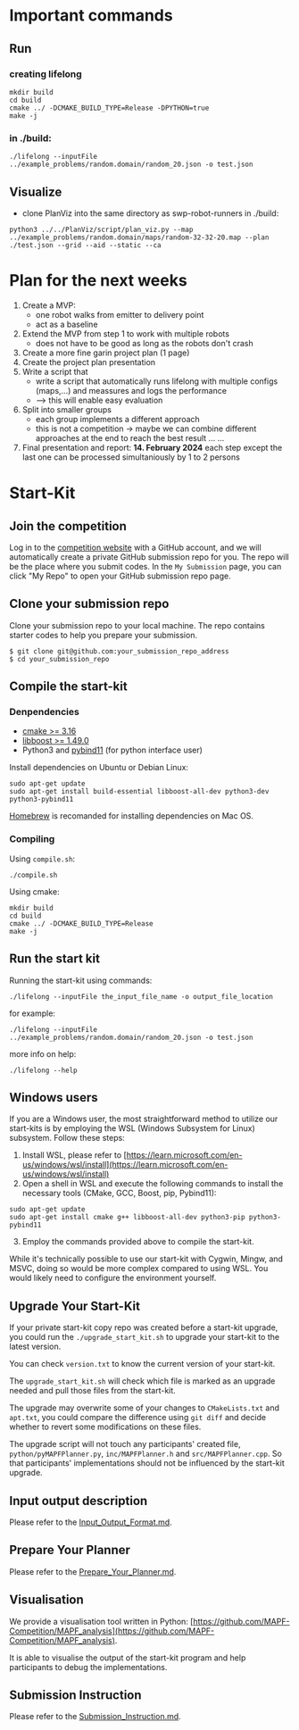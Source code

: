 # Important commands
## Run

### creating lifelong 
```
mkdir build
cd build
cmake ../ -DCMAKE_BUILD_TYPE=Release -DPYTHON=true
make -j
```

### in ./build:
```
./lifelong --inputFile ../example_problems/random.domain/random_20.json -o test.json
```

## Visualize
- clone PlanViz into the same directory as swp-robot-runners
in ./build:
```
python3 ../../PlanViz/script/plan_viz.py --map ../example_problems/random.domain/maps/random-32-32-20.map --plan ./test.json --grid --aid --static --ca
```

# Plan for the next weeks
1. Create a MVP:
    - one robot walks from emitter to delivery point
    - act as a baseline
1. Extend the MVP from step 1 to work with multiple robots 
    - does not have to be good as long as the robots don't crash
1. Create a more fine garin project plan (1 page)
1. Create the project plan presentation
1. Write a script that 
    - write a script that automatically runs lifelong with multiple configs (maps,...) and meassures and logs the performance
    - --> this will enable easy evaluation 
3. Split into smaller groups
    - each group implements a different approach
    - this is not a competition -> maybe we can combine different approaches at the end to reach the best result
...
...
4. Final presentation and report: **14. February 2024**
each step except the last one can be processed simultaniously by 1 to 2 persons


# Start-Kit

## Join the competition

Log in to the [competition website](http://www.leagueofrobotrunners.org/) with a GitHub account, and we will automatically create a private GitHub submission repo for you.
The repo will be the place where you submit codes. In the `My Submission` page, you can click "My Repo" to open your GitHub submission repo page.

## Clone your submission repo

Clone your submission repo to your local machine. The repo contains starter codes to help you prepare your submission.

```
$ git clone git@github.com:your_submission_repo_address
$ cd your_submission_repo
```

## Compile the start-kit

### Denpendencies

- [cmake >= 3.16](https://cmake.org/)
- [libboost >= 1.49.0](https://www.boost.org/)
- Python3 and [pybind11](https://pybind11.readthedocs.io/en/stable/) (for python interface user)

Install dependencies on Ubuntu or Debian Linux:
```shell
sudo apt-get update
sudo apt-get install build-essential libboost-all-dev python3-dev python3-pybind11 
```

[Homebrew](https://brew.sh/) is recomanded for installing dependencies on Mac OS.

### Compiling

Using `compile.sh`:
```shell
./compile.sh
```

Using cmake: 
```shell
mkdir build
cd build
cmake ../ -DCMAKE_BUILD_TYPE=Release
make -j
```

## Run the start kit

Running the start-kit using commands: 
```shell
./lifelong --inputFile the_input_file_name -o output_file_location
```

for example:
```shell
./lifelong --inputFile ../example_problems/random.domain/random_20.json -o test.json
```

more info on help:
```shell
./lifelong --help
```

## Windows users
If you are a Windows user, the most straightforward method to utilize our start-kits is by employing the WSL (Windows Subsystem for Linux) subsystem. Follow these steps:
1. Install WSL, please refer to [https://learn.microsoft.com/en-us/windows/wsl/install](https://learn.microsoft.com/en-us/windows/wsl/install)
2. Open a shell in WSL and execute the following commands to install the necessary tools (CMake, GCC, Boost, pip, Pybind11):
```shell
sudo apt-get update
sudo apt-get install cmake g++ libboost-all-dev python3-pip python3-pybind11 
```
3. Employ the commands provided above to compile the start-kit.

While it's technically possible to use our start-kit with Cygwin, Mingw, and MSVC, doing so would be more complex compared to using WSL. You would likely need to configure the environment yourself.

## Upgrade Your Start-Kit

If your private start-kit copy repo was created before a start-kit upgrade, you could run the `./upgrade_start_kit.sh` to upgrade your start-kit to the latest version.

You can check `version.txt` to know the current version of your start-kit.

The `upgrade_start_kit.sh` will check which file is marked as an upgrade needed and pull those files from the start-kit.

The upgrade may overwrite some of your changes to `CMakeLists.txt` and `apt.txt`, you could compare the difference using `git diff` and decide whether to revert some modifications on these files.

The upgrade script will not touch any participants' created file, `python/pyMAPFPlanner.py`, `inc/MAPFPlanner.h` and `src/MAPFPlanner.cpp`. So that participants' implementations should not be influenced by the start-kit upgrade.

## Input output description

Please refer to the [Input_Output_Format.md](./Input_Output_Format.md).

## Prepare Your Planner

Please refer to the [Prepare_Your_Planner.md](./Prepare_Your_Planner.md).

## Visualisation
We provide a visualisation tool written in Python: [https://github.com/MAPF-Competition/MAPF_analysis](https://github.com/MAPF-Competition/MAPF_analysis).

It is able to visualise the output of the start-kit program and help participants to debug the implementations.

## Submission Instruction

Please refer to the [Submission_Instruction.md](./Submission_Instruction.md).



